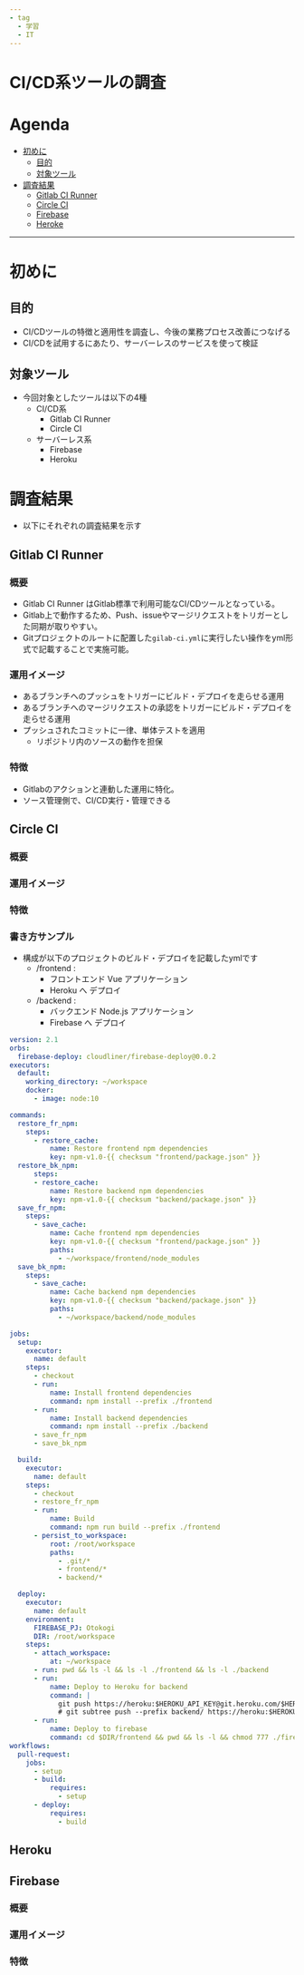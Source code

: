 ```yaml
---
- tag
  - 学習
  - IT
---
```


# CI/CD系ツールの調査

# Agenda
* [初めに](#概要)
  * [目的](#目的)
  * [対象ツール](#対象ツール)
* [調査結果](#調査結果)
  * [Gitlab CI Runner](#gitlab-ci-runner)
  * [Circle CI](#circle-ci)
  * [Firebase](#firebase)
  * [Heroke](#gitlab-ci-runner)

---

# 初めに
## 目的
* CI/CDツールの特徴と適用性を調査し、今後の業務プロセス改善につなげる
* CI/CDを試用するにあたり、サーバーレスのサービスを使って検証

## 対象ツール
* 今回対象としたツールは以下の4種
  * CI/CD系
    * Gitlab CI Runner
    * Circle CI
  * サーバーレス系
    * Firebase
    * Heroku

# 調査結果
* 以下にそれぞれの調査結果を示す
## Gitlab CI Runner
### 概要
* Gitlab CI Runner はGitlab標準で利用可能なCI/CDツールとなっている。
* Gitlab上で動作するため、Push、issueやマージリクエストをトリガーとした同期が取りやすい。
* Gitプロジェクトのルートに配置した`gilab-ci.yml`に実行したい操作をyml形式で記載することで実施可能。
### 運用イメージ
* あるブランチへのプッシュをトリガーにビルド・デプロイを走らせる運用
* あるブランチへのマージリクエストの承認をトリガーにビルド・デプロイを走らせる運用
* プッシュされたコミットに一律、単体テストを適用
  * リポジトリ内のソースの動作を担保
### 特徴
* Gitlabのアクションと連動した運用に特化。
* ソース管理側で、CI/CD実行・管理できる

## Circle CI
### 概要
### 運用イメージ
### 特徴
### 書き方サンプル
* 構成が以下のプロジェクトのビルド・デプロイを記載したymlです
  * /frontend :
    * フロントエンド Vue アプリケーション
    * Heroku へ デプロイ
  * /backend  :
    * バックエンド Node.js アプリケーション
    * Firebase へ デプロイ
```yml
version: 2.1
orbs:
  firebase-deploy: cloudliner/firebase-deploy@0.0.2
executors:
  default:
    working_directory: ~/workspace
    docker:
      - image: node:10

commands:
  restore_fr_npm:
    steps:
      - restore_cache:
          name: Restore frontend npm dependencies
          key: npm-v1.0-{{ checksum "frontend/package.json" }}
  restore_bk_npm:
      steps:
      - restore_cache:
          name: Restore backend npm dependencies
          key: npm-v1.0-{{ checksum "backend/package.json" }}
  save_fr_npm:
    steps:
      - save_cache:
          name: Cache frontend npm dependencies
          key: npm-v1.0-{{ checksum "frontend/package.json" }}
          paths:
            - ~/workspace/frontend/node_modules
  save_bk_npm:
    steps:
      - save_cache:
          name: Cache backend npm dependencies
          key: npm-v1.0-{{ checksum "backend/package.json" }}
          paths:
            - ~/workspace/backend/node_modules

jobs:
  setup:
    executor:
      name: default
    steps:
      - checkout
      - run:
          name: Install frontend dependencies
          command: npm install --prefix ./frontend
      - run:
          name: Install backend dependencies
          command: npm install --prefix ./backend
      - save_fr_npm
      - save_bk_npm

  build:
    executor:
      name: default
    steps:
      - checkout
      - restore_fr_npm
      - run:
          name: Build
          command: npm run build --prefix ./frontend
      - persist_to_workspace:
          root: /root/workspace
          paths:
            - .git/*
            - frontend/*
            - backend/*

  deploy:
    executor:
      name: default
    environment:
      FIREBASE_PJ: Otokogi
      DIR: /root/workspace
    steps:
      - attach_workspace:
          at: ~/workspace
      - run: pwd && ls -l && ls -l ./frontend && ls -l ./backend
      - run:
          name: Deploy to Heroku for backend
          command: |
            git push https://heroku:$HEROKU_API_KEY@git.heroku.com/$HEROKU_APP_NAME.git `git subtree split --prefix backend/ master`:master --force
            # git subtree push --prefix backend/ https://heroku:$HEROKU_API_KEY@git.heroku.com/$HEROKU_APP_NAME.git master
      - run:
          name: Deploy to firebase
          command: cd $DIR/frontend && pwd && ls -l && chmod 777 ./firebase-deploy/firebase && ./firebase-deploy/firebase deploy --token "$FIREBASE_TOKEN"
workflows:
  pull-request:
    jobs:
      - setup
      - build:
          requires:
            - setup
      - deploy:
          requires:
            - build
```
## Heroku
## Firebase
### 概要
### 運用イメージ
### 特徴